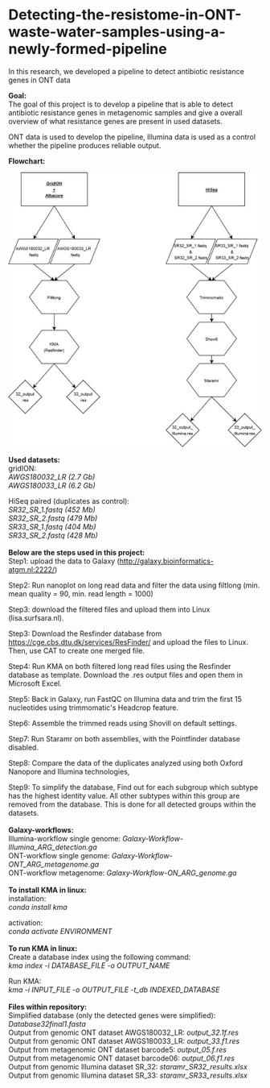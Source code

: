 # Detecting-the-resistome-in-ONT-waste-water-samples-using-a-newly-formed-pipeline
In this research, we developed a pipeline to detect antibiotic resistance genes in ONT data

**Goal:**\
The goal of this project is to develop a pipeline that is able to detect antibiotic resistance genes in metagenomic samples and give a overall overview of what resistance genes are present in used datasets.

ONT data is used to develop the pipeline, Illumina data is used as a control whether the pipeline produces reliable output.

**Flowchart:**

![](images/flowchart%20end.jpg)


**Used datasets:**\
gridION:\
*AWGS180032_LR (2.7 Gb)*\
*AWGS180033_LR (6.2 Gb)*

HiSeq paired (duplicates as control):\
*SR32_SR_1.fastq (452 Mb)*\
*SR32_SR_2.fastq (479 Mb)*\
*SR33_SR_1.fastq (404 Mb)*\
*SR33_SR_2.fastq (428 Mb)*\
\
**Below are the steps used in this project:**\
Step1:
upload the data to Galaxy (http://galaxy.bioinformatics-atgm.nl:2222/)

Step2:
Run nanoplot on long read data and filter the data using filtlong (min. mean quality = 90, min. read length = 1000)

Step3:
download the filtered files and upload them into Linux (lisa.surfsara.nl).

Step3:
Download the Resfinder database from https://cge.cbs.dtu.dk/services/ResFinder/ and upload the files to Linux. Then, use CAT to create one merged file.

Step4:
Run KMA on both filtered long read files using the Resfinder database as template. Download the .res output files and open them in Microsoft Excel.

Step5:
Back in Galaxy, run FastQC on Illumina data and trim the first 15 nucleotides using trimmomatic's Headcrop feature.

Step6:
Assemble the trimmed reads using Shovill on default settings.

Step7:
Run Staramr on both assemblies, with the Pointfinder database disabled.

Step8:
Compare the data of the duplicates analyzed using both Oxford Nanopore and Illumina technologies,

Step9:
To simplify the database, Find out for each subgroup which subtype has the highest identity value. All other subtypes within this group are removed from the database. This is done for all detected groups within the datasets.\
\
**Galaxy-workflows:**\
Illumina-workflow single genome: *Galaxy-Workflow-Illumina_ARG_detection.ga*\
ONT-workflow single genome: *Galaxy-Workflow-ONT_ARG_metagenome.ga*\
ONT-workflow metagenome: *Galaxy-Workflow-ON_ARG_genome.ga*\
\
**To install KMA in linux:**\
installation:\
*conda install kma*

activation:\
*conda activate ENVIRONMENT*\
\
**To run KMA in linux:**\
Create a database index using the following command:\
*kma index -i DATABASE_FILE -o OUTPUT_NAME*

Run KMA:\
*kma -i INPUT_FILE -o OUTPUT_FILE -t_db INDEXED_DATABASE*\
\
**Files within repository:**\
Simplified database (only the detected genes were simplified): *Database32final1.fasta*\
Output from genomic ONT dataset AWGS180032_LR: *output_32.1f.res*\
Output from genomic ONT dataset AWGS180033_LR: *output_33.f1.res*\
Output from metagenomic ONT dataset barcode5: *output_05.f.res*\
Output from metagenomic ONT dataset barcode06: *output_06.f1.res*\
Output from genomic Illumina dataset SR_32: *staramr_SR32_results.xlsx*\
Output from genomic Illumina dataset SR_33: *staramr_SR33_results.xlsx*
